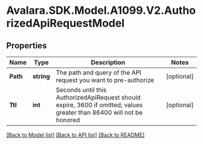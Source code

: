 # Avalara.SDK.Model.A1099.V2.AuthorizedApiRequestModel

## Properties

Name | Type | Description | Notes
------------ | ------------- | ------------- | -------------
**Path** | **string** | The path and query of the API request you want to pre-authorize | [optional] 
**Ttl** | **int** | Seconds until this AuthorizedApiRequest should expire, 3600 if omitted; values greater than 86400 will not be honored | [optional] 

[[Back to Model list]](../../../README.md#documentation-for-models) [[Back to API list]](../../../README.md#documentation-for-api-endpoints) [[Back to README]](../../../README.md)

